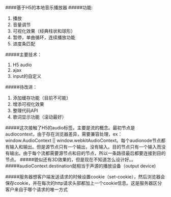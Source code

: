 ####基于H5的本地音乐播放器
#####功能:

1. 播放
2. 音量调节
3. 可视化效果（经典柱状和球形）
4. 暂停，单曲循环，连续播放功能
5. 进度条匹配

#####主要技术：

1. H5 audio
2. ajax
3. input的自定义


#####待改进：

1. 添加缓存功能（目前不可能）
2. 增添可视化效果
3. 整理代码API
4. 歌词显示功能（滚动最好）

#####这次接触了H5的audio标签。主要是流的概念。最初节点是audiocontext，由于存在浏览器差异，需要兼容处理，ex：window.AudioContext || window.webkitAudioContext。每个audionode节点都有输入和输出。但是源节点只有一个输出，没有输入。目的节点只有一个输入而没有输出。由于每个流都需要源节点和目的节点，所以一条路径最后都要连接到目的节点。
#####貌似还有3D效果的，但是现在不知道怎么设计好。。
#####audioContext.destination就相当于声源的播放设备（output device)

#####服务器想客户端发送请求的时候设置cookie（set-cookie），然后浏览器会保存cookie，并在每次的http请求头部都加上一个cookie信息。这是服务器区分客户来自于哪个请求的唯一方式


